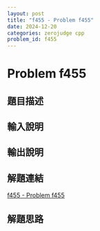 ```yaml
---
layout: post
title: "f455 - Problem f455"
date: 2024-12-20
categories: zerojudge cpp
problem_id: f455
---
```


# Problem f455

## 題目描述



## 輸入說明



## 輸出說明



## 解題連結

[f455 - Problem f455](https://zerojudge.tw/ShowProblem?problemid=f455)

## 解題思路

